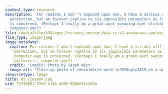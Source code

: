 ```yaml
---
content_type: resource
description: 'For reasons I won''t expound upon now, I have a serious affliction with
  perfection, but am forever captive to its impossible parameters as far as the computer-age
  is concerned. (Perhaps I really am a great-aunt swooning over stitched pictures...
  computer-age?) '
file: /media/https%3A/open-learning-course-data-rc.s3.amazonaws.com/mas-962-special-topics-new-textiles-spring-2010/729fb68121e9e144a2069886e81c2d9a_05_closeUP.jpg
file_type: image/jpeg
image_metadata:
  caption: For reasons I won't expound upon now, I have a serious affliction with
    perfection, but am forever captive to its impossible parameters as far as the
    computer-age is concerned. (Perhaps I really am a great-aunt swooning over stitched
    pictures... computer-age?)
  credit: 'Credit: Photo by Sarah Witt'
  image-alt: "Close-up photo of embroidered word \u2018up\u2019 on a white cloth napkin."
resourcetype: Image
title: 05_closeUP.jpg
uid: 729fb681-21e9-e144-a206-9886e81c2d9a
---
```


